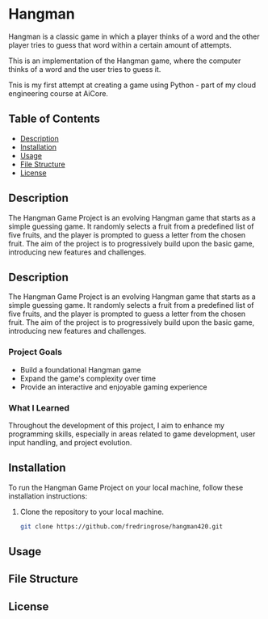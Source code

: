 # Hangman
Hangman is a classic game in which a player thinks of a word and the other player tries to guess that word within a certain amount of attempts.

This is an implementation of the Hangman game, where the computer thinks of a word and the user tries to guess it. 

Tnis is my first attempt at creating a game using Python - part of my cloud engineering course at AiCore.

## Table of Contents
- [Description](#description)
- [Installation](#installation)
- [Usage](#usage)
- [File Structure](#file-structure)
- [License](#license)

## Description
The Hangman Game Project is an evolving Hangman game that starts as a simple guessing game. It randomly selects a fruit from a predefined list of five fruits, and the player is prompted to guess a letter from the chosen fruit. The aim of the project is to progressively build upon the basic game, introducing new features and challenges.

## Description
The Hangman Game Project is an evolving Hangman game that starts as a simple guessing game. It randomly selects a fruit from a predefined list of five fruits, and the player is prompted to guess a letter from the chosen fruit. The aim of the project is to progressively build upon the basic game, introducing new features and challenges.

### Project Goals
- Build a foundational Hangman game
- Expand the game's complexity over time
- Provide an interactive and enjoyable gaming experience

### What I Learned
Throughout the development of this project, I aim to enhance my programming skills, especially in areas related to game development, user input handling, and project evolution.

## Installation
To run the Hangman Game Project on your local machine, follow these installation instructions:

1. Clone the repository to your local machine.
   ```bash
   git clone https://github.com/fredringrose/hangman420.git

## Usage

## File Structure

## License








